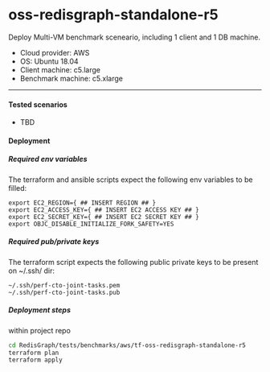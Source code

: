 # oss-redisgraph-standalone-r5

Deploy Multi-VM benchmark sceneario, including 1 client and 1 DB machine.
- Cloud provider: AWS
- OS: Ubuntu 18.04
- Client machine: c5.large
- Benchmark machine: c5.xlarge

-------

#### Tested scenarios

- TBD

#### Deployment

##### Required env variables

The terraform and ansible scripts expect the following env variables to be filled:
```
export EC2_REGION={ ## INSERT REGION ## }
export EC2_ACCESS_KEY={ ## INSERT EC2 ACCESS KEY ## }
export EC2_SECRET_KEY={ ## INSERT EC2 SECRET KEY ## }
export OBJC_DISABLE_INITIALIZE_FORK_SAFETY=YES
```

##### Required pub/private keys

The terraform script expects the following public private keys to be present on ~/.ssh/ dir:
```
~/.ssh/perf-cto-joint-tasks.pem
~/.ssh/perf-cto-joint-tasks.pub
```

##### Deployment steps
within project repo

```bash
cd RedisGraph/tests/benchmarks/aws/tf-oss-redisgraph-standalone-r5
terraform plan
terraform apply
```